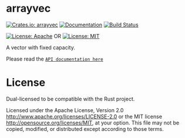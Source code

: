 
arrayvec
========
[![Crates.io: arrayvec](https://img.shields.io/crates/v/arrayvec.svg)](https://crates.io/crates/arrayvec)
[![Documentation](https://docs.rs/arrayvec/badge.svg)](https://docs.rs/arrayvec)
[![Build Status](https://github.com/bluss/arrayvec/workflows/Continuous%20integration/badge.svg?branch=master)](https://github.com/bluss/arrayvec/actions)




[![License: Apache](https://img.shields.io/badge/License-Apache%202.0-red.svg)](LICENSE-APACHE)
OR
[![License: MIT](https://img.shields.io/badge/license-MIT-blue.svg)](LICENSE)

A vector with fixed capacity.

Please read the [`API documentation here`](https://docs.rs/arrayvec)

# License

Dual-licensed to be compatible with the Rust project.

Licensed under the Apache License, Version 2.0
http://www.apache.org/licenses/LICENSE-2.0 or the MIT license
http://opensource.org/licenses/MIT, at your
option. This file may not be copied, modified, or distributed
except according to those terms.

